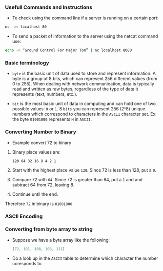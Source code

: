 ### Usefull Commands and Instructions

- To check using the command line if a server is running on a certain port:
```bash
nc -zv localhost 80
```

- To send a packet of information to the server using the netcat command use:
```bash
echo -n “Ground Control For Major Tom” | nc localhost 8080
```

### Basic terminology

- `byte` is the basic unit of data used to store and represent information. A byte is a group of 8 bits, which can represent 256 different values (from 0 to 255). When dealing with network communication, data is typically read and written as raw bytes, regardless of the type of data it represents (text, numbers, etc.).

-  `bit` is the most basic unit of data in computing and can hold one of two possible values: `0` or `1`. 8 `bits` you can represent 256 (2^8) unique numbers which correspond to characters in the `ASCII` character set. Ex: the byte `01001000` represents `H` in `ASCII`. 



### Converting Number to Binary
- Example convert 72 to binary

1. Binary place values are:
    ```
    128 64 32 16 8 4 2 1
    ```

2. Start with the highest place value `128`. Since 72 is less than 128, put a `0`.
3. Compare 72 with `64`. Since 72 is greater than 64, put a `1` and and subtract 64 from 72, leaving 8.
4. Continue until the end.

Therefore `72` in binary is `01001000`

### ASCII Encoding

### Converting from byte array to string

- Suppose we have a byte array like the following:
    ```go
    [72, 101, 108, 108, 111]
    ```

- Do a look up in the `ASCII` table to determine which character the number coresponds to. 

